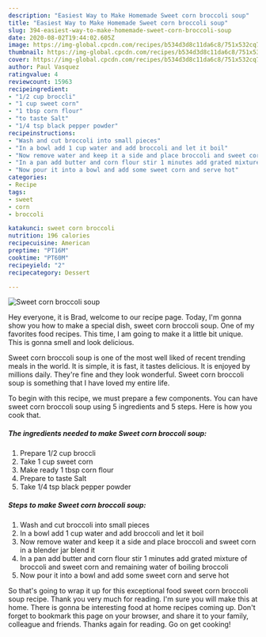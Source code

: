 ```yaml
---
description: "Easiest Way to Make Homemade Sweet corn broccoli soup"
title: "Easiest Way to Make Homemade Sweet corn broccoli soup"
slug: 394-easiest-way-to-make-homemade-sweet-corn-broccoli-soup
date: 2020-08-02T19:44:02.605Z
image: https://img-global.cpcdn.com/recipes/b534d3d8c11da6c8/751x532cq70/sweet-corn-broccoli-soup-recipe-main-photo.jpg
thumbnail: https://img-global.cpcdn.com/recipes/b534d3d8c11da6c8/751x532cq70/sweet-corn-broccoli-soup-recipe-main-photo.jpg
cover: https://img-global.cpcdn.com/recipes/b534d3d8c11da6c8/751x532cq70/sweet-corn-broccoli-soup-recipe-main-photo.jpg
author: Paul Vasquez
ratingvalue: 4
reviewcount: 15963
recipeingredient:
- "1/2 cup broccli"
- "1 cup sweet corn"
- "1 tbsp corn flour"
- "to taste Salt"
- "1/4 tsp black pepper powder"
recipeinstructions:
- "Wash and cut broccoli into small pieces"
- "In a bowl add 1 cup water and add broccoli and let it boil"
- "Now remove water and keep it a side and place broccoli and sweet corn in a blender jar blend it"
- "In a pan add butter and corn flour stir 1 minutes add grated mixture of broccoli and sweet corn and remaining water of boiling broccoli"
- "Now pour it into a bowl and add some sweet corn and serve hot"
categories:
- Recipe
tags:
- sweet
- corn
- broccoli

katakunci: sweet corn broccoli 
nutrition: 196 calories
recipecuisine: American
preptime: "PT16M"
cooktime: "PT60M"
recipeyield: "2"
recipecategory: Dessert

---
```



![Sweet corn broccoli soup](https://img-global.cpcdn.com/recipes/b534d3d8c11da6c8/751x532cq70/sweet-corn-broccoli-soup-recipe-main-photo.jpg)

Hey everyone, it is Brad, welcome to our recipe page. Today, I'm gonna show you how to make a special dish, sweet corn broccoli soup. One of my favorites food recipes. This time, I am going to make it a little bit unique. This is gonna smell and look delicious.



Sweet corn broccoli soup is one of the most well liked of recent trending meals in the world. It is simple, it is fast, it tastes delicious. It is enjoyed by millions daily. They're fine and they look wonderful. Sweet corn broccoli soup is something that I have loved my entire life.


To begin with this recipe, we must prepare a few components. You can have sweet corn broccoli soup using 5 ingredients and 5 steps. Here is how you cook that.

<!--inarticleads1-->

##### The ingredients needed to make Sweet corn broccoli soup:

1. Prepare 1/2 cup broccli
1. Take 1 cup sweet corn
1. Make ready 1 tbsp corn flour
1. Prepare to taste Salt
1. Take 1/4 tsp black pepper powder




<!--inarticleads2-->

##### Steps to make Sweet corn broccoli soup:

1. Wash and cut broccoli into small pieces
1. In a bowl add 1 cup water and add broccoli and let it boil
1. Now remove water and keep it a side and place broccoli and sweet corn in a blender jar blend it
1. In a pan add butter and corn flour stir 1 minutes add grated mixture of broccoli and sweet corn and remaining water of boiling broccoli
1. Now pour it into a bowl and add some sweet corn and serve hot




So that's going to wrap it up for this exceptional food sweet corn broccoli soup recipe. Thank you very much for reading. I'm sure you will make this at home. There is gonna be interesting food at home recipes coming up. Don't forget to bookmark this page on your browser, and share it to your family, colleague and friends. Thanks again for reading. Go on get cooking!
